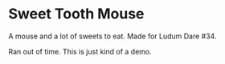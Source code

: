 Sweet Tooth Mouse
=================

A mouse and a lot of sweets to eat. Made for Ludum Dare #34.

Ran out of time. This is just kind of a demo.
